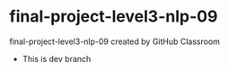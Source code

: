 # final-project-level3-nlp-09  
final-project-level3-nlp-09 created by GitHub Classroom  
* This is dev branch  
